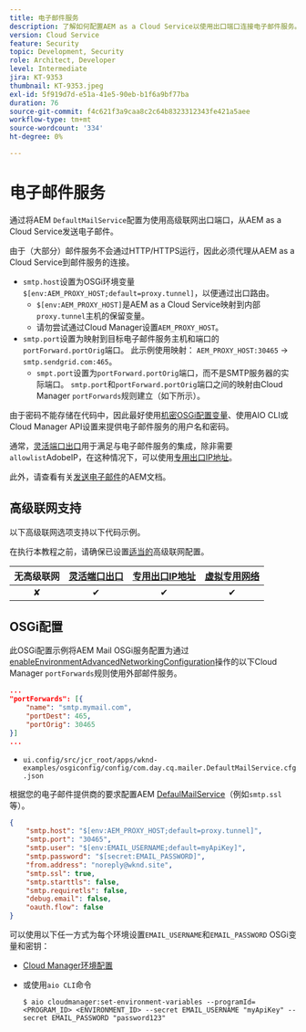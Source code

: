 ```yaml
---
title: 电子邮件服务
description: 了解如何配置AEM as a Cloud Service以使用出口端口连接电子邮件服务。
version: Cloud Service
feature: Security
topic: Development, Security
role: Architect, Developer
level: Intermediate
jira: KT-9353
thumbnail: KT-9353.jpeg
exl-id: 5f919d7d-e51a-41e5-90eb-b1f6a9bf77ba
duration: 76
source-git-commit: f4c621f3a9caa8c2c64b8323312343fe421a5aee
workflow-type: tm+mt
source-wordcount: '334'
ht-degree: 0%

---
```


# 电子邮件服务

通过将AEM `DefaultMailService`配置为使用高级联网出口端口，从AEM as a Cloud Service发送电子邮件。

由于（大部分）邮件服务不会通过HTTP/HTTPS运行，因此必须代理从AEM as a Cloud Service到邮件服务的连接。

+ `smtp.host`设置为OSGi环境变量`$[env:AEM_PROXY_HOST;default=proxy.tunnel]`，以便通过出口路由。
   + `$[env:AEM_PROXY_HOST]`是AEM as a Cloud Service映射到内部`proxy.tunnel`主机的保留变量。
   + 请勿尝试通过Cloud Manager设置`AEM_PROXY_HOST`。
+ `smtp.port`设置为映射到目标电子邮件服务主机和端口的`portForward.portOrig`端口。 此示例使用映射： `AEM_PROXY_HOST:30465` → `smtp.sendgrid.com:465`。
   + `smpt.port`设置为`portForward.portOrig`端口，而不是SMTP服务器的实际端口。 `smtp.port`和`portForward.portOrig`端口之间的映射由Cloud Manager `portForwards`规则建立（如下所示）。

由于密码不能存储在代码中，因此最好使用[机密OSGi配置变量](https://experienceleague.adobe.com/docs/experience-manager-cloud-service/implementing/deploying/configuring-osgi.html#secret-configuration-values)、使用AIO CLI或Cloud Manager API设置来提供电子邮件服务的用户名和密码。

通常，[灵活端口出口](../flexible-port-egress.md)用于满足与电子邮件服务的集成，除非需要`allowlist`AdobeIP，在这种情况下，可以使用[专用出口IP地址](../dedicated-egress-ip-address.md)。

此外，请查看有关[发送电子邮件](https://experienceleague.adobe.com/docs/experience-manager-cloud-service/content/implementing/developing/development-guidelines.html#sending-email)的AEM文档。

## 高级联网支持

以下高级联网选项支持以下代码示例。

在执行本教程之前，请确保已设置[适当的](../advanced-networking.md#advanced-networking)高级联网配置。

| 无高级联网 | [灵活端口出口](../flexible-port-egress.md) | [专用出口IP地址](../dedicated-egress-ip-address.md) | [虚拟专用网络](../vpn.md) |
|:-----:|:-----:|:------:|:---------:|
| ✘ | ✔ | ✔ | ✔ |

## OSGi配置

此OSGi配置示例将AEM Mail OSGi服务配置为通过[enableEnvironmentAdvancedNetworkingConfiguration](https://www.adobe.io/experience-cloud/cloud-manager/reference/api/#operation/enableEnvironmentAdvancedNetworkingConfiguration)操作的以下Cloud Manager `portForwards`规则使用外部邮件服务。

```json
...
"portForwards": [{
    "name": "smtp.mymail.com",
    "portDest": 465,
    "portOrig": 30465
}]
...
```

+ `ui.config/src/jcr_root/apps/wknd-examples/osgiconfig/config/com.day.cq.mailer.DefaultMailService.cfg.json`

根据您的电子邮件提供商的要求配置AEM [DefaulMailService](https://experienceleague.adobe.com/docs/experience-manager-cloud-service/content/implementing/developing/development-guidelines.html#sending-email)（例如`smtp.ssl`等）。

```json
{
    "smtp.host": "$[env:AEM_PROXY_HOST;default=proxy.tunnel]",
    "smtp.port": "30465",
    "smtp.user": "$[env:EMAIL_USERNAME;default=myApiKey]",
    "smtp.password": "$[secret:EMAIL_PASSWORD]",
    "from.address": "noreply@wknd.site",
    "smtp.ssl": true,
    "smtp.starttls": false, 
    "smtp.requiretls": false,
    "debug.email": false,
    "oauth.flow": false
}
```

可以使用以下任一方式为每个环境设置`EMAIL_USERNAME`和`EMAIL_PASSWORD` OSGi变量和密钥：

+ [Cloud Manager环境配置](https://experienceleague.adobe.com/docs/experience-manager-cloud-service/content/implementing/using-cloud-manager/environment-variables.html)
+ 或使用`aio CLI`命令

  ```shell
  $ aio cloudmanager:set-environment-variables --programId=<PROGRAM_ID> <ENVIRONMENT_ID> --secret EMAIL_USERNAME "myApiKey" --secret EMAIL_PASSWORD "password123"
  ```
